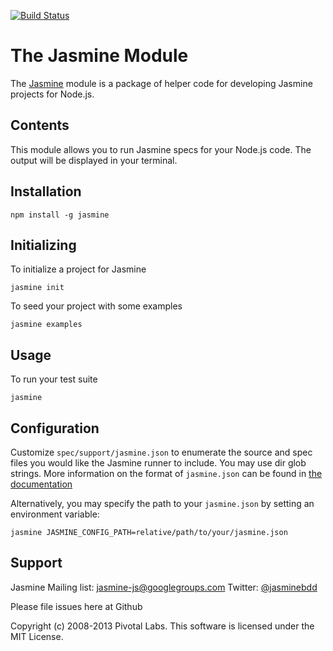 [![Build Status](https://travis-ci.org/jasmine/jasmine-npm.png?branch=master)](https://travis-ci.org/jasmine/jasmine-npm)

# The Jasmine Module

The [Jasmine](https://github.com/jasmine/jasmine) module is a package of helper code for developing Jasmine projects for Node.js.

## Contents

This module allows you to run Jasmine specs for your Node.js code. The output will be displayed in your terminal.

## Installation

`npm install -g jasmine`

## Initializing

To initialize a project for Jasmine

`jasmine init`

To seed your project with some examples

`jasmine examples`

## Usage

To run your test suite

`jasmine`

## Configuration

Customize `spec/support/jasmine.json` to enumerate the source and spec files you would like the Jasmine runner to include.
You may use dir glob strings.
More information on the format of `jasmine.json` can be found in [the documentation](http://jasmine.github.io/2.3/node.html#section-Configuration)

Alternatively, you may specify the path to your `jasmine.json` by setting an environment variable:

`jasmine JASMINE_CONFIG_PATH=relative/path/to/your/jasmine.json`

## Support

Jasmine Mailing list: [jasmine-js@googlegroups.com](mailto:jasmine-js@googlegroups.com)
Twitter: [@jasminebdd](http://twitter.com/jasminebdd)

Please file issues here at Github

Copyright (c) 2008-2013 Pivotal Labs. This software is licensed under the MIT License.
